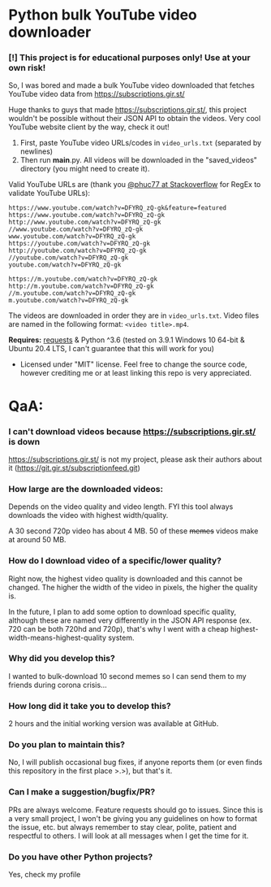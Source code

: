 # Python bulk YouTube video downloader

### [!] This project is for educational purposes only! Use at your own risk!

So, I was bored and made a bulk YouTube video downloaded that fetches YouTube video data from https://subscriptions.gir.st/

Huge thanks to guys that made https://subscriptions.gir.st/, this project wouldn't be possible without their JSON API to obtain the videos.
Very cool YouTube website client by the way, check it out!

1. First, paste YouTube video URLs/codes in `video_urls.txt` (separated by newlines)
2. Then run __main__.py. All videos will be downloaded in the "saved_videos" directory (you might need to create it).

Valid YouTube URLs are (thank you [@phuc77 at Stackoverflow](https://stackoverflow.com/questions/19377262/regex-for-youtube-url) for RegEx to validate YouTube URLs):

```
https://www.youtube.com/watch?v=DFYRQ_zQ-gk&feature=featured
https://www.youtube.com/watch?v=DFYRQ_zQ-gk
http://www.youtube.com/watch?v=DFYRQ_zQ-gk
//www.youtube.com/watch?v=DFYRQ_zQ-gk
www.youtube.com/watch?v=DFYRQ_zQ-gk
https://youtube.com/watch?v=DFYRQ_zQ-gk
http://youtube.com/watch?v=DFYRQ_zQ-gk
//youtube.com/watch?v=DFYRQ_zQ-gk
youtube.com/watch?v=DFYRQ_zQ-gk

https://m.youtube.com/watch?v=DFYRQ_zQ-gk
http://m.youtube.com/watch?v=DFYRQ_zQ-gk
//m.youtube.com/watch?v=DFYRQ_zQ-gk
m.youtube.com/watch?v=DFYRQ_zQ-gk
```

The videos are downloaded in order they are in `video_urls.txt`. Video files are named in the following format: `<video title>.mp4`.

**Requires:** [requests](https://pypi.org/project/requests/) & Python ^3.6 (tested on 3.9.1 Windows 10 64-bit & Ubuntu 20.4 LTS, I can't guarantee that this will work for you)

- Licensed under "MIT" license. Feel free to change the source code, however crediting me or at least linking this repo is very appreciated.

# QaA:

### I can't download videos because https://subscriptions.gir.st/ is down
https://subscriptions.gir.st/ is not my project, please ask their authors about it (https://git.gir.st/subscriptionfeed.git)

### How large are the downloaded videos:
Depends on the video quality and video length. FYI this tool always downloads the video with highest width/quality.

A 30 second 720p video has about 4 MB. 50 of these ~~memes~~ videos make at around 50 MB.

### How do I download video of a specific/lower quality?

Right now, the highest video quality is downloaded and this cannot be changed. The higher the width of the video in pixels, the higher the quality is.

In the future, I plan to add some option to download specific quality, although these are named very differently in the JSON API response
(ex. 720 can be both 720hd and 720p), that's why I went with a cheap highest-width-means-highest-quality system.

### Why did you develop this?
I wanted to bulk-download 10 second memes so I can send them to my friends during corona crisis...

### How long did it take you to develop this?
2 hours and the initial working version was available at GitHub.

### Do you plan to maintain this?
No, I will publish occasional bug fixes, if anyone reports them (or even finds this repository in the first place >.>), but that's it.

### Can I make a suggestion/bugfix/PR?
PRs are always welcome. Feature requests should go to issues. Since this is a very small project, I won't be giving you any guidelines on how to format the issue, etc. but
always remember to stay clear, polite, patient and respectful to others. I will look at all messages when I get the time for it.

### Do you have other Python projects?
Yes, check my profile
